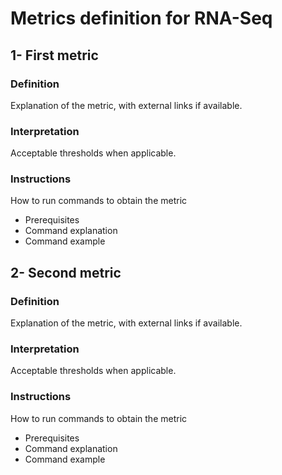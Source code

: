 # Metrics definition for RNA-Seq

## 1- First metric

### Definition
Explanation of the metric, with external links if available.

### Interpretation
Acceptable thresholds when applicable.

### Instructions
How to run commands to obtain the metric
- Prerequisites
- Command explanation
- Command example


## 2- Second metric

### Definition
Explanation of the metric, with external links if available.

### Interpretation
Acceptable thresholds when applicable.

### Instructions
How to run commands to obtain the metric
- Prerequisites
- Command explanation
- Command example
